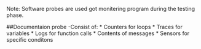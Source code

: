 Note: Software probes are used got monitering program during the testing phase.

##Documentaion probe
-Consist of:
	* Counters for loops
	* Traces for variables
	* Logs for function calls
	* Contents of messages
	* Sensors for specific conditons

